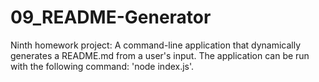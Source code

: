 # 09_README-Generator
Ninth homework project: A command-line application that dynamically generates a README.md from a user's input. The application can be run with the following command: 'node index.js'.
